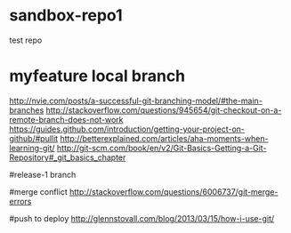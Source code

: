 # sandbox-repo1
test repo

# myfeature local branch
http://nvie.com/posts/a-successful-git-branching-model/#the-main-branches
http://stackoverflow.com/questions/945654/git-checkout-on-a-remote-branch-does-not-work
https://guides.github.com/introduction/getting-your-project-on-github/#pullit
http://betterexplained.com/articles/aha-moments-when-learning-git/
http://git-scm.com/book/en/v2/Git-Basics-Getting-a-Git-Repository#_git_basics_chapter

#release-1 branch

#merge conflict
http://stackoverflow.com/questions/6006737/git-merge-errors

#push to deploy
http://glennstovall.com/blog/2013/03/15/how-i-use-git/

